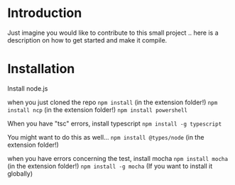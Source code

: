 # Introduction
Just imagine you would like to contribute to this small project .. here is a description on how to get started and make it compile.

# Installation
Install node.js

when you just cloned the repo
`npm install` (in the extension folder!)
`npm install ncp` (in the extension folder!)
`npm install powershell`

When you have "tsc" errors, install typescript
`npm install -g typescript`

You might want to do this as well...
`npm install @types/node` (in the extension folder!)

when you have errors concerning the test, install mocha
`npm install mocha` (in the extension folder!)
`npm install -g mocha` (If you want to install it globally)